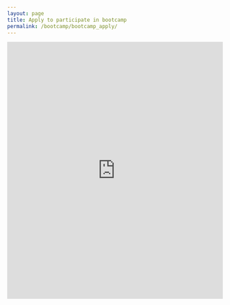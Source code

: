 ```yaml
---
layout: page
title: Apply to participate in bootcamp
permalink: /bootcamp/bootcamp_apply/
---
```


  <iframe allowtransparency="true" src='https://www.formpl.us/form/5742721182466048/' frameborder="0" style="width:100%; height:600px; border:none;" scrolling="no">
  
  <a href="javascript:void( window.open('https://www.formpl.us/form/5742721182466048/', 'blank','scrollbars=yes,toolbar=no,width=700,height=500'))">Untitled Form</a>